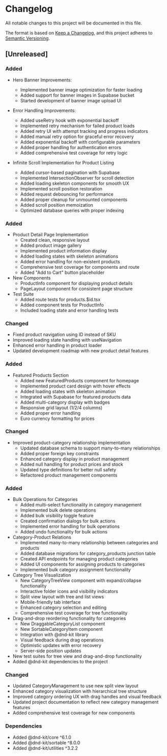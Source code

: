 # Changelog

All notable changes to this project will be documented in this file.

The format is based on [Keep a Changelog](https://keepachangelog.com/en/1.0.0/),
and this project adheres to [Semantic Versioning](https://semver.org/spec/v2.0.0.html).

## [Unreleased]

### Added
- Hero Banner Improvements:
    - Implemented banner image optimization for faster loading
    - Added support for banner images in Supabase bucket
    - Started development of banner image upload UI

- Error Handling Improvements:
  - Added useRetry hook with exponential backoff
  - Implemented retry mechanism for failed product loads
  - Added retry UI with attempt tracking and progress indicators
  - Added manual retry option for graceful error recovery
  - Added exponential backoff with configurable parameters
  - Added proper handling for authentication errors
  - Added comprehensive test coverage for retry logic

- Infinite Scroll Implementation for Product Listing
  - Added cursor-based pagination with Supabase
  - Implemented IntersectionObserver for scroll detection
  - Added loading skeleton components for smooth UX
  - Implemented scroll position restoration
  - Added request debouncing for performance
  - Added proper cleanup for unmounted components
  - Added scroll position memoization
  - Optimized database queries with proper indexing


### Added
- Product Detail Page Implementation
  - Created clean, responsive layout
  - Added product image gallery
  - Implemented product information display
  - Added loading states with skeleton animations
  - Added error handling for non-existent products
  - Comprehensive test coverage for components and route
  - Added "Add to Cart" button placeholder
- New Components
  - ProductInfo component for displaying product details
  - PageLayout component for consistent page structure
- Test Suite
  - Added route tests for products.$id.tsx
  - Added component tests for ProductInfo
  - Included loading state and error handling tests

### Changed
- Fixed product navigation using ID instead of SKU
- Improved loading state handling with useNavigation
- Enhanced error handling in product loader
- Updated development roadmap with new product detail features

### Added
- Featured Products Section
  - Added new FeaturedProducts component for homepage
  - Implemented product card design with hover effects
  - Added loading states with skeleton animation
  - Integrated with Supabase for featured products data
  - Added multi-category display with badges
  - Responsive grid layout (1/2/4 columns)
  - Added proper error handling
  - Euro currency formatting for prices

### Changed
- Improved product-category relationship implementation
  - Updated database schema to support many-to-many relationships
  - Added proper foreign key constraints
  - Enhanced category display in product management
  - Added null handling for product prices and stock
  - Updated type definitions for better null safety
  - Refactored product management components

### Added
- Bulk Operations for Categories
  - Added multi-select functionality in category management
  - Implemented bulk delete operations
  - Added bulk visibility toggle feature
  - Created confirmation dialogs for bulk actions
  - Implemented error handling for bulk operations
  - Added undo functionality for bulk actions
- Category-Product Relations
  - Implemented many-to-many relationship between categories and products
  - Added database migrations for category_products junction table
  - Created API endpoints for managing product categories
  - Added UI components for assigning products to categories
  - Implemented bulk category assignment functionality
- Category Tree Visualization
  - New CategoryTreeView component with expand/collapse functionality
  - Interactive folder icons and visibility indicators
  - Split view layout with tree and list views
  - Mobile-friendly tab interface
  - Enhanced category selection and editing
  - Comprehensive test coverage for tree functionality
- Drag-and-drop reordering functionality for categories
  - New DraggableCategoryList component
  - New SortableCategoryItem component
  - Integration with @dnd-kit library
  - Visual feedback during drag operations
  - Optimistic updates with error recovery
  - Server-side position updates
- New test suites for tree view and drag-and-drop functionality
- Added @dnd-kit dependencies to the project

### Changed
- Updated CategoryManagement to use new split view layout
- Enhanced category visualization with hierarchical tree structure
- Improved category ordering UX with drag handles and visual feedback
- Updated project documentation to reflect new category management features
- Added comprehensive test coverage for new components

### Dependencies
- Added @dnd-kit/core ^6.1.0
- Added @dnd-kit/sortable ^8.0.0
- Added @dnd-kit/utilities ^3.2.2